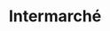 ---
title: "Intermarché"
url: /morsang-sur-orge/intermarche-rue-du-commandant-barre/
shop: Supermarkt
---